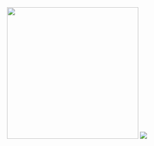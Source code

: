<div align="center">
  <a href="#"><img width="300" src="https://github-readme-stats.vercel.app/api?username=hasangwon&show_icons=true&count_private=true"/></a>
  <a href="#"><img src="https://github-readme-stats.vercel.app/api/top-langs/?username=hasangwon&layout=compact"/></a>
</center> 
